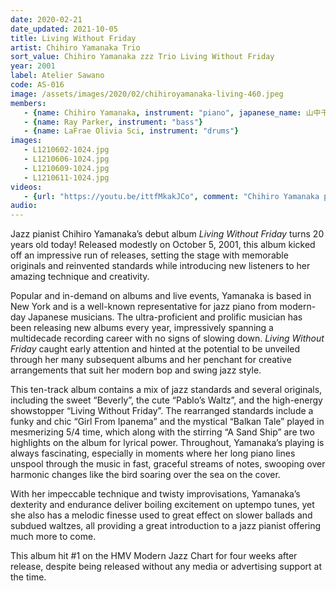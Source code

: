 ```yaml
---
date: 2020-02-21
date_updated: 2021-10-05
title: Living Without Friday
artist: Chihiro Yamanaka Trio
sort_value: Chihiro Yamanaka zzz Trio Living Without Friday
year: 2001
label: Atelier Sawano
code: AS-016
image: /assets/images/2020/02/chihiroyamanaka-living-460.jpeg
members:
   - {name: Chihiro Yamanaka, instrument: "piano", japanese_name: 山中千尋, url: "https://www.chihiroyamanaka.net/"}
   - {name: Ray Parker, instrument: "bass"}
   - {name: LaFrae Olivia Sci, instrument: "drums"}
images:
   - L1210602-1024.jpg
   - L1210606-1024.jpg
   - L1210609-1024.jpg
   - L1210611-1024.jpg
videos: 
   - {url: "https://youtu.be/ittfMkakJCo", comment: "Chihiro Yamanaka playing “Living Without Friday” live from 2013"}
audio:
---
```

Jazz pianist Chihiro Yamanaka’s debut album *Living Without Friday* turns 20 years old today! Released modestly on October 5, 2001, this album kicked off an impressive run of releases, setting the stage with memorable originals and reinvented standards while introducing new listeners to her amazing technique and creativity.

Popular and in-demand on albums and live events, Yamanaka is based in New York and is a well-known representative for jazz piano from modern-day Japanese musicians. The ultra-proficient and prolific musician has been releasing new albums every year, impressively spanning a multidecade recording career with no signs of slowing down. *Living Without Friday* caught early attention and hinted at the potential to be unveiled through her many subsequent albums and her penchant for creative arrangements that suit her modern bop and swing jazz style.

This ten-track album contains a mix of jazz standards and several originals, including the sweet “Beverly”, the cute “Pablo’s Waltz”, and the high-energy showstopper “Living Without Friday”. The rearranged standards include a funky and chic “Girl From Ipanema” and the mystical “Balkan Tale” played in mesmerizing 5/4 time, which along with the stirring “A Sand Ship” are two highlights on the album for lyrical power. Throughout, Yamanaka’s playing is always fascinating, especially in moments where her long piano lines unspool through the music in fast, graceful streams of notes, swooping over harmonic changes like the bird soaring over the sea on the cover.

With her impeccable technique and twisty improvisations, Yamanaka’s dexterity and endurance deliver boiling excitement on uptempo tunes, yet she also has a melodic finesse used to great effect on slower ballads and subdued waltzes, all providing a great introduction to a jazz pianist offering much more to come.


This album hit #1 on the HMV Modern Jazz Chart for four weeks after release, despite being released without any media or advertising support at the time.


